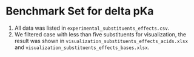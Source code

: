 # Benchmark Set for delta pKa
1. All data was listed in `experimental_substituents_effects.csv`. 
2. We filtered case with less than five substituents for visualization, the result was shown in `visualization_substituents_effects_acids.xlsx` and `visualization_substituents_effects_bases.xlsx`.

